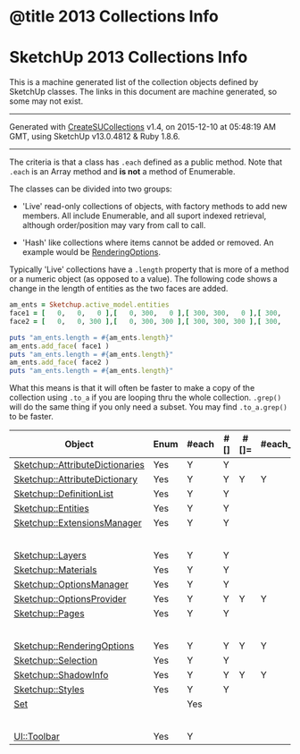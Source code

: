 # @title 2013 Collections Info
[CreateSUCollections]:CreateSUCollections.html
[RenderingOptions]:http://www.sketchup.com/intl/en/developer/docs/ourdoc/renderingoptions
<style scoped>
\#filecontents table.gjl15 { border:none; border-collapse:collapse; margin-bottom:2em;}
\#filecontents table.gjl15 thead  { border-bottom:2px solid #aaa; background-color:transparent;}
\#filecontents table.gjl15 tr     { border:none; background-color:transparent;}
\#filecontents table.gjl15 tr.clr { border-bottom:none; line-height:0.2em;}
\#filecontents table.gjl15 td:empty { border-top:1px solid #bbb; height:0.2em;}
\#filecontents table.gjl15 th { border:none; padding:0.2em 0.3em 0.2em 0.3em; background-color:transparent; text-align:left;}
\#filecontents table.gjl15 td { border:none; padding:0.2em 0.3em 0.2em 0.3em; background-color:transparent;}
\#filecontents table.gjl15 td.c, #filecontents table.gjl15 th.c { text-align:center;}
\#filecontents table.gjl15 td.r, #filecontents table.gjl15 th.r { text-align:right;}
</style>

# SketchUp 2013 Collections Info

This is a machine generated list of the collection objects defined by SketchUp
classes.  The links in this document are machine generated, so some may not exist.

---
Generated with [CreateSUCollections] v1.4, on 2015-12-10 at 05:48:19 AM GMT, using SketchUp v13.0.4812 & Ruby 1.8.6.


---

The criteria is that a class has `.each` defined as a public method.  Note that
`.each` is an Array method and **is not** a method of Enumerable.

The classes can be divided into two groups:

* 'Live' read-only collections of objects, with factory methods to add new
members.  All include Enumerable, and all suport indexed retrieval, although
order/position may vary from call to call.

* 'Hash' like collections where items cannot be added or removed.  An example
would be [RenderingOptions].

Typically 'Live' collections have a `.length` property that is more of a method
or a numeric object (as opposed to a value).  The following code shows a change
in the length of entities as the two faces are added.

```ruby
am_ents = Sketchup.active_model.entities
face1 = [   0,   0,   0 ],[   0, 300,   0 ],[ 300, 300,   0 ],[ 300,   0,   0 ]
face2 = [   0,   0, 300 ],[   0, 300, 300 ],[ 300, 300, 300 ],[ 300,   0, 300 ]

puts "am_ents.length = #{am_ents.length}"
am_ents.add_face( face1 )
puts "am_ents.length = #{am_ents.length}"
am_ents.add_face( face2 )
puts "am_ents.length = #{am_ents.length}"
```

What this means is that it will often be faster to make a copy of the collection
using `.to_a` if you are looping thru the whole collection.  `.grep()` will do the
same thing if you only need a subset.  You may find `.to_a.grep()` to be faster.

<table class='gjl15'>
<colgroup>
<col style='width:16.0em;' />
<col style='width: 4.0em;' />
<col style='width: 4.0em;' />
<col style='width: 3.0em;' />
<col style='width: 3.5em;' />
<col style='width: 7.0em;' />
<col style='width: 9.0em;' />
</colgroup>
<thead><tr><th>Object</th><th class='c'>Enum</th><th class='c'>#each</th><th class='c'>#[]</th><th class='c'>#[]=</th><th class='c'>#each_pair</th><th>Super</th></tr></thead><tbody>
<tr><td><a href='http://www.sketchup.com/intl/en/developer/docs/ourdoc/attributedictionaries'>Sketchup::AttributeDictionaries</a></td><td class='c'>Yes</td><td class='c'>Y</td><td class='c'>Y</td><td class='c'> </td><td class='c'> </td><td>Sketchup::Entity</td></tr>
<tr><td><a href='http://www.sketchup.com/intl/en/developer/docs/ourdoc/attributedictionary'>Sketchup::AttributeDictionary</a></td><td class='c'>Yes</td><td class='c'>Y</td><td class='c'>Y</td><td class='c'>Y</td><td class='c'>Y</td><td>Sketchup::Entity</td></tr>
<tr><td><a href='http://www.sketchup.com/intl/en/developer/docs/ourdoc/definitionlist'>Sketchup::DefinitionList</a></td><td class='c'>Yes</td><td class='c'>Y</td><td class='c'>Y</td><td class='c'> </td><td class='c'> </td><td>Sketchup::Entity</td></tr>
<tr><td><a href='http://www.sketchup.com/intl/en/developer/docs/ourdoc/entities'>Sketchup::Entities</a></td><td class='c'>Yes</td><td class='c'>Y</td><td class='c'>Y</td><td class='c'> </td><td class='c'> </td><td>Object</td></tr>
<tr><td><a href='http://www.sketchup.com/intl/en/developer/docs/ourdoc/extensionsmanager'>Sketchup::ExtensionsManager</a></td><td class='c'>Yes</td><td class='c'>Y</td><td class='c'>Y</td><td class='c'> </td><td class='c'> </td><td>Object</td></tr>
<tr class='clr'><td>&#160;</td><td>&#160;</td><td>&#160;</td><td>&#160;</td><td>&#160;</td><td>&#160;</td><td>&#160;</td></tr>
<tr><td></td><td></td><td></td><td></td><td></td><td></td><td></td></tr>
<tr><td><a href='http://www.sketchup.com/intl/en/developer/docs/ourdoc/layers'>Sketchup::Layers</a></td><td class='c'>Yes</td><td class='c'>Y</td><td class='c'>Y</td><td class='c'> </td><td class='c'> </td><td>Sketchup::Entity</td></tr>
<tr><td><a href='http://www.sketchup.com/intl/en/developer/docs/ourdoc/materials'>Sketchup::Materials</a></td><td class='c'>Yes</td><td class='c'>Y</td><td class='c'>Y</td><td class='c'> </td><td class='c'> </td><td>Sketchup::Entity</td></tr>
<tr><td><a href='http://www.sketchup.com/intl/en/developer/docs/ourdoc/optionsmanager'>Sketchup::OptionsManager</a></td><td class='c'>Yes</td><td class='c'>Y</td><td class='c'>Y</td><td class='c'> </td><td class='c'> </td><td>Object</td></tr>
<tr><td><a href='http://www.sketchup.com/intl/en/developer/docs/ourdoc/optionsprovider'>Sketchup::OptionsProvider</a></td><td class='c'>Yes</td><td class='c'>Y</td><td class='c'>Y</td><td class='c'>Y</td><td class='c'>Y</td><td>Object</td></tr>
<tr><td><a href='http://www.sketchup.com/intl/en/developer/docs/ourdoc/pages'>Sketchup::Pages</a></td><td class='c'>Yes</td><td class='c'>Y</td><td class='c'>Y</td><td class='c'> </td><td class='c'> </td><td>Sketchup::Entity</td></tr>
<tr class='clr'><td>&#160;</td><td>&#160;</td><td>&#160;</td><td>&#160;</td><td>&#160;</td><td>&#160;</td><td>&#160;</td></tr>
<tr><td></td><td></td><td></td><td></td><td></td><td></td><td></td></tr>
<tr><td><a href='http://www.sketchup.com/intl/en/developer/docs/ourdoc/renderingoptions'>Sketchup::RenderingOptions</a></td><td class='c'>Yes</td><td class='c'>Y</td><td class='c'>Y</td><td class='c'>Y</td><td class='c'>Y</td><td>Sketchup::Entity</td></tr>
<tr><td><a href='http://www.sketchup.com/intl/en/developer/docs/ourdoc/selection'>Sketchup::Selection</a></td><td class='c'>Yes</td><td class='c'>Y</td><td class='c'>Y</td><td class='c'> </td><td class='c'> </td><td>Object</td></tr>
<tr><td><a href='http://www.sketchup.com/intl/en/developer/docs/ourdoc/shadowinfo'>Sketchup::ShadowInfo</a></td><td class='c'>Yes</td><td class='c'>Y</td><td class='c'>Y</td><td class='c'>Y</td><td class='c'>Y</td><td>Sketchup::Entity</td></tr>
<tr><td><a href='http://www.sketchup.com/intl/en/developer/docs/ourdoc/styles'>Sketchup::Styles</a></td><td class='c'>Yes</td><td class='c'>Y</td><td class='c'>Y</td><td class='c'> </td><td class='c'> </td><td>Sketchup::Entity</td></tr>
<tr><td><a href='http://www.sketchup.com/intl/en/developer/docs/ourdoc/set'>Set</a></td><td class='c'> </td><td class='c'>Yes</td><td class='c'> </td><td class='c'> </td><td class='c'> </td><td>Object</td></tr>
<tr class='clr'><td>&#160;</td><td>&#160;</td><td>&#160;</td><td>&#160;</td><td>&#160;</td><td>&#160;</td><td>&#160;</td></tr>
<tr><td></td><td></td><td></td><td></td><td></td><td></td><td></td></tr>
<tr><td><a href='http://www.sketchup.com/intl/en/developer/docs/ourdoc/toolbar'>UI::Toolbar</a></td><td class='c'>Yes</td><td class='c'>Y</td><td class='c'> </td><td class='c'> </td><td class='c'> </td><td>Object</td></tr>
</tbody>
</table>
